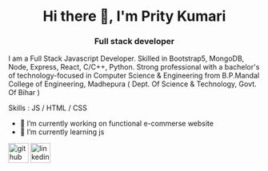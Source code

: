 <h1 align="center"> Hi there 👋, I'm Prity Kumari </h1>

          
          
          
          

<h3 align="center">Full stack developer</h3>

I am a Full Stack Javascript Developer. Skilled in Bootstrap5, MongoDB, Node, Express, React, C/C++, Python. Strong professional with a bachelor's of technology-focused in Computer Science & Engineering from B.P.Mandal College of Engineering, Madhepura ( Dept. Of Science & Technology, Govt. Of Bihar )


Skills :     JS / HTML / CSS


- 🔭         I’m currently working on functional e-commerse website                                                                                     
- 🌱        I’m currently learning js 


[<img src='https://cdn.jsdelivr.net/npm/simple-icons@3.0.1/icons/github.svg' alt='github' height='40'>](https://github.com/Prity25-coder)  [<img src='https://cdn.jsdelivr.net/npm/simple-icons@3.0.1/icons/linkedin.svg' alt='linkedin' height='40'>](https://www.linkedin.com/in/prity-kumari07/)  







